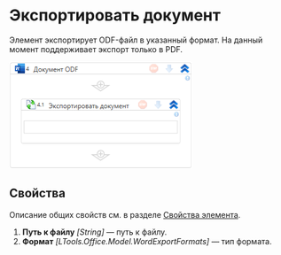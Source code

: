 # Экспортировать документ

Элемент экспортирует ODF-файл в указанный формат. На данный момент поддерживает экспорт только в PDF. 

![](../../../../resources/activities/extra/odf-oxml/doc/odf-export.png)



## Свойства

Описание общих свойств см. в разделе [Свойства элемента](https://docs.primo-rpa.ru/primo-rpa/primo-studio/process/elements#svoistva-elementa).

1. **Путь к файлу** *[String]* — путь к файлу.
2. **Формат** *[LTools.Office.Model.WordExportFormats]* — тип формата.


